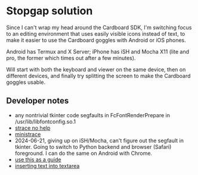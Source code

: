 # Stopgap solution

Since I can't wrap my head around the Cardboard SDK, I'm switching focus to an editing environment that uses easily visible icons instead of text, to make it easier to use the Cardboard goggles with Android or iOS phones.

Android has Termux and X Server; iPhone has iSH and Mocha X11 (lite and pro, the former which times out after a few minutes).

Will start with both the keyboard and viewer on the same device, then on different devices, and finally try splitting the screen to make the Cardboard goggles usable.

## Developer notes
* any nontrivial tkinter code segfaults in FcFontRenderPrepare in /usr/lib/libfontconfig.so.1
* [strace no help](https://github.com/sharkdp/bat/issues/2575)
* [ministrace](https://blog.nelhage.com/2010/08/write-yourself-an-strace-in-70-lines-of-code/)
* 2024-06-21, giving up on iSH/Mocha, can't figure out the segfault in tkinter.
Going to switch to Python backend and browser (Safari) foreground. I can do
the same on Android with Chrome.
* [use this as a guide](https://www.geeksforgeeks.org/build-a-virtual-keyboard-using-html-css-javascript/)
* [inserting text into textarea](https://phuoc.ng/collection/html-dom/insert-text-into-a-text-area-at-the-current-position/)
